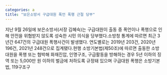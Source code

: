 ```yaml
---
categories: a
title: "보은소방서 구급대원 폭언 폭행 근절 당부"
---
```

지난 9월 26일에 보은소방서(서장 김혜숙)는 구급대원이 출동 중 폭언이나 폭행으로 인해 안전을 위협받지 않도록 성숙한 시민 의식을 당부했다.소방청 통계에 따르면 최근 3년간 647건의 구급대원 폭행사건이 발생했다. 연도별로는 2019년 203건, 2020년 196건, 2021년 248건으로 집계됐다.현행 소방기본법(제50조)에 따르면 출동한 소방대원을 폭행 또는 협박해 화재진압, 인명구조, 구급활동을 방해하는 경우 5년 이하의 징역 또는 5,000만 원 이하의 벌금에 처하도록 규정돼 있으며 구급대원 폭행은 소방기본법, 119구조구